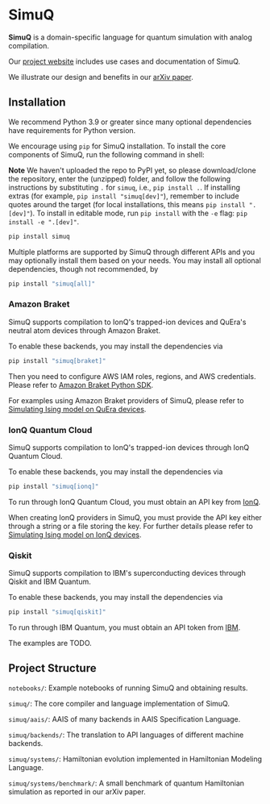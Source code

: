 # SimuQ

**SimuQ** is a domain-specific language for quantum simulation with analog compilation.

Our [project website](https://pickspeng.github.io/SimuQ/) includes use cases and documentation of SimuQ.

We illustrate our design and benefits in our [arXiv paper](https://arxiv.org/abs/2303.02775).

## Installation

We recommend Python 3.9 or greater since many optional dependencies have requirements for Python version.

We encourage using `pip` for SimuQ installation. To install the core components of SimuQ, run the following command in shell:

**Note** We haven't uploaded the repo to PyPI yet, so please download/clone the repository, enter the (unzipped) folder, and follow the following instructions by substituting `.` for `simuq`, i.e., `pip install .`. If installing extras (for example, `pip install "simuq[dev]"`), remember to include quotes around the target (for local installations, this means `pip install ".[dev]"`). To install in editable mode, run `pip install` with the `-e` flag: `pip install -e ".[dev]"`.

```bash
pip install simuq
```

Multiple platforms are supported by SimuQ through different APIs and you may optionally install them based on your needs. You may install all optional dependencies, though not recommended, by

```bash
pip install "simuq[all]"
```

### Amazon Braket

SimuQ supports compilation to IonQ's trapped-ion devices and QuEra's neutral atom devices through Amazon Braket.

To enable these backends, you may install the dependencies via

```bash
pip install "simuq[braket]"
```

Then you need to configure AWS IAM roles, regions, and AWS credentials. Please refer to [Amazon Braket Python SDK](https://github.com/aws/amazon-braket-sdk-python).

For examples using Amazon Braket providers of SimuQ, please refer to [Simulating Ising model on QuEra devices](https://github.com/PicksPeng/SimuQ/blob/main/notebooks/ising_quera.ipynb).

### IonQ Quantum Cloud

SimuQ supports compilation to IonQ's trapped-ion devices through IonQ Quantum Cloud.

To enable these backends, you may install the dependencies via

```bash
pip install "simuq[ionq]"
```

To run through IonQ Quantum Cloud, you must obtain an API key from [IonQ](https://ionq.com/quantum-cloud).

When creating IonQ providers in SimuQ, you must provide the API key either through a string or a file storing the key. For further details please refer to [Simulating Ising model on IonQ devices](https://github.com/PicksPeng/SimuQ/blob/main/notebooks/ising_ionq.ipynb).

### Qiskit

SimuQ supports compilation to IBM's superconducting devices through Qiskit and IBM Quantum.

To enable these backends, you may install the dependencies via

```bash
pip install "simuq[qiskit]"
```

To run through IBM Quantum, you must obtain an API token from [IBM](https://quantum-computing.ibm.com/).

The examples are TODO.

## Project Structure

`notebooks/`: Example notebooks of running SimuQ and obtaining results.

`simuq/`: The core compiler and language implementation of SimuQ.

`simuq/aais/`: AAIS of many backends in AAIS Specification Language.

`simuq/backends/`: The translation to API languages of different machine backends.

`simuq/systems/`: Hamiltonian evolution implemented in Hamiltonian Modeling Language.

`simuq/systems/benchmark/`: A small benchmark of quantum Hamiltonian simulation as reported in our arXiv paper.



